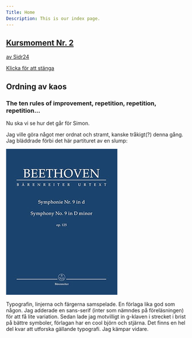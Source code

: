 ```yaml
---
Title: Home
Description: This is our index page.
---
```


<a href="#start">
    <div class="preludium" id="start">
        <h2>Kursmoment Nr. 2</h2>
        <p>av Sidr24</p>
        <p>Klicka för att stänga</p>
    </div>
</a>

## Ordning av kaos
### The ten rules of improvement, repetition, repetition, repetition...

Nu ska vi se hur det går för Simon.

Jag ville göra något mer ordnat och stramt, kanske tråkigt(?) denna gång.
Jag bläddrade förbi det här partituret av en slump:

![Ett partitur för Beethovens 9a](assets/img/partitur.png "Partitur")

Typografin, linjerna och färgerna samspelade. En förlaga lika god som någon.
Jag adderade en sans-serif (inter som nämndes på föreläsningen) för att få lite variation.
Sedan lade jag motvilligt in g-klaven i strecket i brist på bättre symboler, förlagan har en cool björn och stjärna.
Det finns en hel del kvar att utforska gällande typografi. Jag kämpar vidare.
 

<!-- 
### Att skapa ordning av kaos.

Hej jag heter Simon. Jag gillar färg och form, men jag vet inte hur man systematiserar det.  
Kan vi ändra på det? Kanske med Emils hjälp __vi får se!__
  
   
Vi börjar med det här så får vi fixa till det sen.  
![](assets/img/untitled-1.png "2 drasuter i solnedgången") -->
